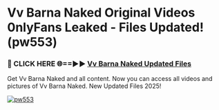 # Vv Barna Naked Original Videos 0nlyFans Leaked - Files Updated! (pw553)

<h3>🔴 CLICK HERE 🌐==►► <a href="https://tinyurl.com/yckcrads" rel="nofollow">Vv Barna Naked Updated Files</a></h3>

Get Vv Barna Naked and all content. Now you can access all videos and pictures of Vv Barna Naked. New Updated Files 2025!

[![pw553](https://i.imgur.com/hpKpOFt.gif)](https://tinyurl.com/yckcrads)
